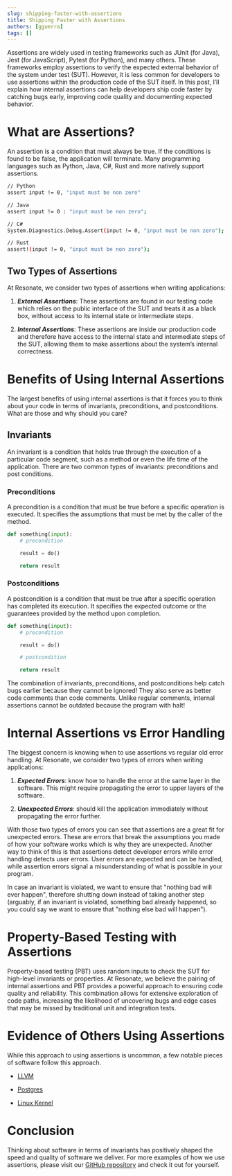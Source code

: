 ```yaml
---
slug: shipping-faster-with-assertions
title: Shipping Faster with Assertions
authors: [gguerra]
tags: []
---
```


Assertions are widely used in testing frameworks such as JUnit (for Java), Jest (for JavaScript), Pytest (for Python), and many others. These frameworks employ assertions to verify the expected external behavior of the system under test (SUT). However, it is less common for developers to use assertions within the production code of the SUT itself. In this post, I’ll explain how internal assertions can help developers ship code faster by catching bugs early, improving code quality and documenting expected behavior.

# What are Assertions?

An assertion is a condition that must always be true. If the conditions is found to be false, the application will terminate. Many programming languages such as Python, Java, C#, Rust and more natively support assertions.

```bash
// Python
assert input != 0, "input must be non zero"

// Java
assert input != 0 : "input must be non zero";

// C#
System.Diagnostics.Debug.Assert(input != 0, "input must be non zero");

// Rust
assert!(input != 0, "input must be non zero");
```

## Two Types of Assertions

At Resonate, we consider two types of assertions when writing applications:

1. **_External Assertions_**: These assertions are found in our testing code which relies on the public interface of the SUT and treats it as a black box, without access to its internal state or intermediate steps.

2. **_Internal Assertions_**: These assertions are inside our production code and therefore have access to the internal state and intermediate steps of the SUT, allowing them to make assertions about the system’s internal correctness.

# Benefits of Using Internal Assertions

The largest benefits of using internal assertions is that it forces you to think about your code in terms of invariants, preconditions, and postconditions. What are those and why should you care?

## Invariants

An invariant is a condition that holds true through the execution of a particular code segment, such as a method or even the life time of the application. There are two common types of invariants: preconditions and post conditions.

### Preconditions

A precondition is a condition that must be true before a specific operation is executed. It specifies the assumptions that must be met by the caller of the method.

```python
def something(input):
    # precondition

    result = do()

    return result
```

### Postconditions

A postcondition is a condition that must be true after a specific operation has completed its execution. It specifies the expected outcome or the guarantees provided by the method upon completion.

```python
def something(input):
    # precondition

    result = do()

    # postcondition

    return result
```

The combination of invariants, preconditions, and postconditions help catch bugs earlier because they cannot be ignored! They also serve as better code comments than code comments. Unlike regular comments, internal assertions cannot be outdated because the program with halt!

# Internal Assertions vs Error Handling

The biggest concern is knowing when to use assertions vs regular old error handling. At Resonate, we consider two types of errors when writing applications:

1. **_Expected Errors_**: know how to handle the error at the same layer in the software. This might require propagating the error to upper layers of the software.

2. **_Unexpected Errors_**: should kill the application immediately without propagating the error further.

With those two types of errors you can see that assertions are a great fit for unexpected errors. These are errors that break the assumptions you made of how your software works which is why they are unexpected. Another way to think of this is that assertions detect developer errors while error handling detects user errors. User errors are expected and can be handled, while assertion errors signal a misunderstanding of what is possible in your program.

In case an invariant is violated, we want to ensure that "nothing bad will ever happen", therefore shutting down instead of taking another step (arguably, if an invariant is violated, something bad already happened, so you could say we want to ensure that "nothing else bad will happen").

# Property-Based Testing with Assertions

Property-based testing (PBT) uses random inputs to check the SUT for high-level invariants or properties. At Resonate, we believe the pairing of internal assertions and PBT provides a powerful approach to ensuring code quality and reliability. This combination allows for extensive exploration of code paths, increasing the likelihood of uncovering bugs and edge cases that may be missed by traditional unit and integration tests.

# Evidence of Others Using Assertions

While this approach to using assertions is uncommon, a few notable pieces of software follow this approach.

- [LLVM](https://github.com/search?q=repo%3Allvm%2Fllvm-project+assert+language%3AC%2B%2B+path%3A%2F%5Ellvm%5C%2F%2F&type=code)

- [Postgres](https://github.com/search?q=repo%3Apostgres%2Fpostgres+assert+language%3AC+path%3A%2F%5Esrc%5C%2Fbackend%5C%2F%2F&type=code)

- [Linux Kernel](https://github.com/search?q=repo%3Atorvalds%2Flinux+assert%21+language%3ARust&type=code)

# Conclusion

Thinking about software in terms of invariants has positively shaped the speed and quality of software we deliver. For more examples of how we use assertions, please visit our [GitHub repository](https://github.com/resonatehq/resonate) and check it out for yourself.
